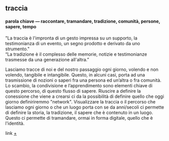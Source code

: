 ## traccia
#### parola chiave — raccontare, tramandare, tradizione, comunità, persone, sapere, tempo

"La traccia è l'impronta di un gesto impressa su un supporto, la testimonianza di un evento, un segno prodotto e derivato da uno strumento." <br>
“La tradizione è il complesso delle memorie, notizie e testimonianze trasmesse da una generazione all'altra.”

Lasciamo tracce di noi e del nostro passaggio ogni giorno, volendo e non volendo, tangibile e intangibile. Questo, in alcuni casi, porta ad una trasmissione di nozioni o saperi fra una persona ed un’altra o fra comunità. Lo scambio, la condivisione e l’apprendimento sono elementi chiave di questo percorso, di questo flusso di sapere. Riuscire a definire la conessione che viene a crearsi ci da la possibilità di definire quello che oggi giorno definiriremmo "network".
Visualizzare la traccia o il percorso che lasciamo ogni giorno o che un luogo porta con se da anni/secoli ci permette di definire la storia, la tradizione, il sapere che è contenuto in un luogo. Questo ci permette di tramandare, ormai in forma digitale, quello che è l'identità.

link [+](http://www.dear-data.com/theproject/)
